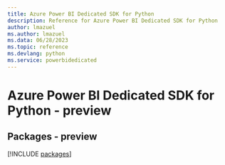 ```yaml
---
title: Azure Power BI Dedicated SDK for Python
description: Reference for Azure Power BI Dedicated SDK for Python
author: lmazuel
ms.author: lmazuel
ms.data: 06/28/2023
ms.topic: reference
ms.devlang: python
ms.service: powerbidedicated
---
```

# Azure Power BI Dedicated SDK for Python - preview
## Packages - preview
[!INCLUDE [packages](power-bi-dedicated-index.md)]